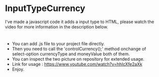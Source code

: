 # InputTypeCurrency
I've made a javascript code it adds a input type to HTML, please watch the video for more information in the description below.
# 
* You can add .js file to your project file directly.
* Then you need to call the 'controlCurrency();' method onchange of select-option currencyType and moneyValue both of them.
* You can inspect the two picture on repository for extended usage.
* Link for usage : https://www.youtube.com/watch?v=hhIcXfe2aXk
* Enjoy.

